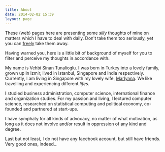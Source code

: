 ```yaml
---
title: About
date: 2014-02-02 15:39
layout: page
---
```


These (web) pages here are presenting some *silly* thoughts of mine on
matters which I have to deal with daily. Don't take them too
seriously, yet you can <a href="#license">freely</a> take them away.

Having warned you, here is a little bit of background of myself for
you to filter and perceive my thoughts in accordance with.

My name is Vehbi Sinan Tunalioglu. I was born in Turkey into a lovely
family, grown up in Izmir, lived in Istanbul, Singapore and India
respectively. Currently, I am living in Singapore with my lovely wife,
[Marlynna](http://www.marlynnat.com). We like travelling and
experiencing different *lifes*.

I studied business administration, computer science, international
finance and organization studies. For my passion and living, I
lectured computer science, researched on statistical computing and
political economy, co-founded and partnered at start-ups.

I have symphaty for all kinds of advocacy, no matter of what
motivation, as long as it does not involve and/or result in oppression
of any kind and degree.

Last but not least, I do not have any facebook account, but still have
friends. Very good ones, indeed...
